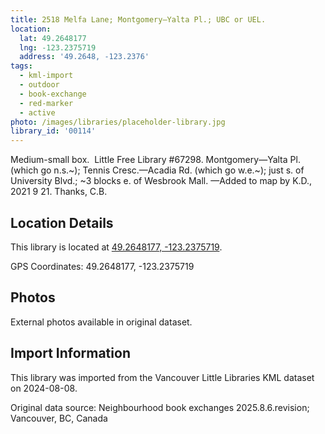 ```yaml
---
title: 2518 Melfa Lane; Montgomery—Yalta Pl.; UBC or UEL.
location:
  lat: 49.2648177
  lng: -123.2375719
  address: '49.2648, -123.2376'
tags:
  - kml-import
  - outdoor
  - book-exchange
  - red-marker
  - active
photo: /images/libraries/placeholder-library.jpg
library_id: '00114'
---
```

Medium-small box.  Little Free Library #67298.
Montgomery—Yalta Pl. (which go n.s.~); Tennis Cresc.—Acadia Rd. (which go w.e.~); just s. of University Blvd.; ~3 blocks e. of Wesbrook Mall.
—Added to map by K.D., 2021 9 21. Thanks, C.B.

## Location Details

This library is located at [49.2648177, -123.2375719](https://www.google.com/maps?q=49.2648177,-123.2375719).

GPS Coordinates: 49.2648177, -123.2375719

## Photos

External photos available in original dataset.

## Import Information

This library was imported from the Vancouver Little Libraries KML dataset on 2024-08-08.

Original data source: Neighbourhood book exchanges 2025.8.6.revision; Vancouver, BC, Canada
